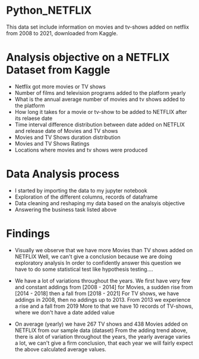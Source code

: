 # Python_NETFLIX
This data set include information on movies and tv-shows added on netflix from 2008 to 2021, downloaded from Kaggle.
# Analysis objective on a NETFLIX Dataset from Kaggle
- Netflix got more movies or TV shows  
- Number of films and television programs added to the platform yearly
- What is the annual average number of movies and tv shows added to the platform  
- How long it takes for a movie or tv-show to be added to NETFLIX after its relaese date 
- Time interval difference distribution between date added on NETFLIX and release date of Movies and TV shows  
- Movies and TV Shows duration distribution 
- Movies and TV Shows Ratings
- Locations where movies and tv shows were produced
# Data Analysis process
- I started by importing the data to my jupyter notebook
- Exploration of the different columns, records of dataframe
- Data cleaning and reshaping my data based on the analsyis objective
- Answering the business task listed above
# Findings
- Visually we observe that we have more Movies than TV shows added on NETFLIX
Well, we can't give a conclusion because we are doing exploratory analysis
In order to confidently answer this question we have to do some statistical test like
hypothesis testing....

- We have a lot of variations throughout the years. We first have very few and constant
addings from [2008 - 2014] for Movies, a sudden rise from [2014 - 2018] then a fall from
[2018 - 2021]
For TV shows, we have addings in 2008, then no addings up to 2013. From 2013 we
experience a rise and a fall from 2019
More to that we have 10 records of TV-shows, where we don't have a date added value

- On average (yearly) we have 267 TV shows and 438 Movies added on NETFLIX from our
sample data (dataset)
From the adding trend above, there is alot of variation throughout the years, the yearly
average varies a lot, we can't give a firm conclusion, that each year we will fairly expect
the above calculated average values.


